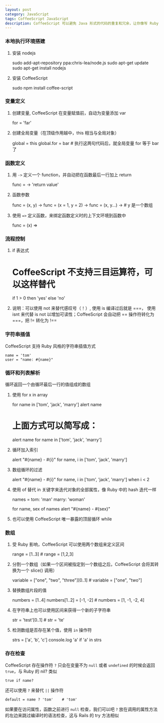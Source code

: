 ```yaml
---
layout: post
category: JavaScript
tags: CoffeeScript JavaScript
description: CoffeeScript 可以避免 Java 形式的代码的重复和冗余，让你像写 Ruby 代码一样精简而优美的写 Javascript
---
```


### 本地执行环境搭建

   1. 安装 nodejs

        sudo add-apt-repository ppa:chris-lea/node.js
        sudo apt-get update
        sudo apt-get install nodejs

  2. 安装 CoffeeScript

        sudo npm install coffee-script


### 变量定义

  1. 创建变量, CoffeeScript 在变量赋值前，自动为变量添加 var

        for = 'far'

  2. 创建全局变量（在顶级作用越中，this 相当与全局对象）

        global = this
        global.for = bar    # 执行这两句代码后，就全局变量 for 等于 bar 了

### 函数定义

  1. 用 `->` 定义一个 function，并自动把在函数最后一行加上 return

        func = ->
          'return value'

  2. 函数参数

        func = (x, y) ->
        func = (x = 1, y = 2) ->
        func = (x, y...) ->        # y 是一个数组

  3. 使用 `=>` 定义函数，来绑定函数定义时的上下文环境到函数中

        func = (x) =>
          
### 流程控制

  1. if 表达式
  
        # CoffeeScript 不支持三目运算符，可以这样替代
        if 1 > 0 then 'yes' else 'no'

  2. 说明：可以使用 not 来替代感叹号（！）, 使用 is 编译过后就是 ===， 使用 isnt 来代替 is not 以增加可读性；CoffeeScript 会自动把 == 操作符转化为 ===，把 != 转化为 !==

### 字符串插值
CoffeeScript 支持 Ruby 风格的字符串插值方式

    name = 'tom'
    user = "name: #{name}"

### 循环和列表解析
循环返回一个由循环最后一行的值组成的数组

  1. 使用 for x in array
  
        for name in ['tom', 'jack', 'marry']
          alert name
        # 上面方式可以简写成：
        alert name for name in ['tom', 'jack', 'marry']

  2. 循环加入索引

        alert "#{name} - #{i}" for name, i in ['tom', 'jack', 'marry']
        
  3. 数组循环的过滤

        alert "#{name} - #{i}" for name, i in ['tom', 'jack', 'marry'] when i < 2

  4. 使用 of 替代 in 关键字来迭代对象的全部属性，像 Ruby 中的 hash 迭代一样

        names =
          tom: 'man'
          marry: 'woman'

        for name, sex of names
          alert "#{name} - #{sex}"

  5. 也可以使用 CoffeeScript 唯一暴露的顶层循环 while

### 数组

  1. 受 Ruby 影响，CoffeeScript 可以使用两个数组来定义区间

        range = [1..3]   # range = [1,2,3]

  2. 分割一个数组（如果一个区间被指定到一个数组之后，CoffeeScript 会将其转换为一个 slice() 调用）

        variable = ["one", "two", "three"][0..1]    # variable = ["one", "two"]

  3. 替换数组片段的值

        numbers = [1..4]
        numbers[1..2] = [-1, -2]    # numbers = [1, -1, -2, 4]

  4. 在字符串上也可以使用区间来获得一个新的子字符串

        str = 'test'[0..1]    # str = 'te'

  5. 检测数组是否存在某个值，使用 `in` 操作符

        strs = ['a', 'b', 'c']
        console.log 'a' if 'a' in strs

### 存在检查
CoffeeScript 存在操作符 `?` 只会在变量不为 `null` 或者 `undefined` 的时候会返回 `true`，与 Ruby 的 nil? 类似

    true if name?

还可以使用 `?` 来替代 `||` 操作符

    default = name ? 'tom'    # 'tom'

如果要在访问属性，函数之前进行 `null` 检查，我们可以吧 `?` 放在调用的属性方法的左边来跳过编译时的语法检查，这与 Rails 的 try 方法相似

    
